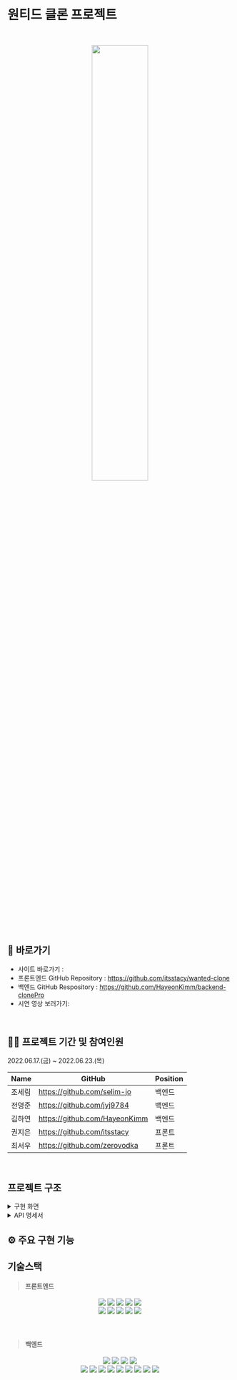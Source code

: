 <h1 align="left"><br/>원티드 클론 프로젝트</h1>
<br>
<p align='center'>
<img width='50%' src='https://www.venturesquare.net/wp-content/uploads/2022/02/%EC%9B%90%ED%8B%B0%EB%93%9C%EB%9E%A9-789x404.jpg'>
</p>
<br>

## 📌 바로가기
- 사이트 바로가기 : 
- 프론트엔드 GitHub Repository : https://github.com/itsstacy/wanted-clone
- 백엔드 GitHub Respository : https://github.com/HayeonKimm/backend-clonePro
- 시연 영상 보러가기: 

<br>

## 👨‍💻 프로젝트 기간 및 참여인원
2022.06.17.(금) ~ 2022.06.23.(목)</br>


| Name     | GitHub                             | Position  |
| -------- | ---------------------------------- | --------- |
| 조세림     |  https://github.com/selim-jo       | 백엔드 |
| 전영준     |  https://github.com/jyj9784        | 백엔드 |
| 김하연     |  https://github.com/HayeonKimm     | 백엔드 |
| 권지은     |  https://github.com/itsstacy       | 프론트 |
| 최서우     |  https://github.com/zerovodka      | 프론트 |

<br>

## 프로젝트 구조

<details markdown="1">
<summary>구현 화면</summary>

[https://www.notion.so/4-e1ca3a0316e4459d80cc08793e2d1556]
</details>

<details markdown="2">
<summary>API 명세서</summary>
  
[https://www.notion.so/4-e1ca3a0316e4459d80cc08793e2d1556](https://www.notion.so/acb268ccf9ab4d139f62f086b8d3e175?v=616957780f1944fbb7dfbd57061a384e])

</details>

## ⚙️ 주요 구현 기능


  





## 기술스택
> #### 프론트엔드
<p align="center">
<img src="https://img.shields.io/badge/html-E34F26?style=for-the-badge&logo=html5&logoColor=white">
<img src="https://img.shields.io/badge/css-1572B6?style=for-the-badge&logo=css3&logoColor=white">
<img src="https://img.shields.io/badge/javascript-F7DF1E?style=for-the-badge&logo=javascript&logoColor=black">
<img src="https://img.shields.io/badge/React-61DAFB?style=for-the-badge&logo=React&logoColor=black">
<img src="https://img.shields.io/badge/Redux-764ABC?style=for-the-badge&logo=Redux&logoColor=white">
<br>
<img src="https://img.shields.io/badge/github-181717?style=for-the-badge&logo=github&logoColor=white">
<img src="https://img.shields.io/badge/Socket.io-010101?style=for-the-badge&logo=Socket.io&logoColor=white">
<img src="https://img.shields.io/badge/S3-569A31?style=for-the-badge&logo=S3&logoColor=white">
<img src="https://img.shields.io/badge/axios-007CE2?style=for-the-badge&logo=axios&logoColor=white">
<img src="https://img.shields.io/badge/styledcomponents-DB7093?style=for-the-badge&logo=styledcomponents&logoColor=white">
<br>
<br>
<br>

> #### 백엔드
  
  <p align="center">
    <img src= "https://img.shields.io/badge/JavaScript-F7DF1E?style=for-the-badge&logo=javascript&logoColor=black">
  <img src="https://img.shields.io/badge/Node-42443b?style=for-the-badge&logo=Node.js&logoColor=green">
  <img src="https://img.shields.io/badge/Express-7b7b7b?style=for-the-badge&logo=Express&logoColor=black">
  <img src="https://img.shields.io/badge/MongoDB-3e2d1d?style=for-the-badge&logo=MongoDB&logoColor=green">
  <br>
  <img src="https://img.shields.io/badge/github-181717?style=for-the-badge&logo=github&logoColor=white">
  <img src="https://img.shields.io/badge/amazonaws-232F3E?style=for-the-badge&logo=amazonaws&logoColor=white">
  <img src="https://img.shields.io/badge/Socket.io-010101?style=for-the-badge&logo=Socket.io&logoColor=white">
  <img src="https://img.shields.io/badge/prettier-192932?style=for-the-badge&logo=prettier&logoColor=black">
  <img src="https://img.shields.io/badge/swagger-80b43c?style=for-the-badge&logo=swagger&logoColor=black">
    <img src="https://img.shields.io/badge/git-F05032?style=for-the-badge&logo=git&logoColor=white">
    <img src="https://img.shields.io/badge/Ubuntu-E95420?style=for-the-badge&logo=ubuntu&logoColor=white">
    <img src="https://img.shields.io/badge/eslint-3A33D1?style=for-the-badge&logo=eslint&logoColor=white">
<img src="https://img.shields.io/badge/passport-33D875?style=for-the-badge&logo=passport&logoColor=white">


<br>
